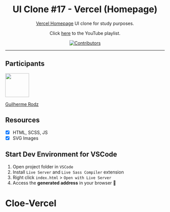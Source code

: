 <h1 align="center">
UI Clone #17 - Vercel (Homepage)
</h1>

<p align="center"><a href="https://vercel.com">Vercel Homepage</a> UI clone for study purposes.</p>
<p align="center">Click <a href="https://www.youtube.com/playlist?list=PL85ITvJ7FLohTZv9cC5-PrZ39Q3cugWqp">here</a> to the YouTube playlist.</p>

<p align="center">
  <a href="https://github.com/rocketseat-content/youtube-clone-vercel-homepage/graphs/contributors">
    <img src="https://img.shields.io/github/contributors/rocketseat-content/youtube-clone-vercel-homepage?color=%236633cc&logoColor=%236633cc&style=flat" alt="Contributors">
  </a>
</p>

<hr>

## Participants

[<img src="https://avatars3.githubusercontent.com/u/10366880?s=460&v=4" width="75px;"/>](https://github.com/guilhermerodz)

[Guilherme Rodz](https://github.com/guilhermerodz)

## Resources

- [x] HTML, SCSS, JS
- [x] SVG Images

## Start Dev Environment for VSCode

1. Open project folder in `VSCode`
2. Install `Live Server` and `Live Sass Compiler` extension
3. Right click `index.html` > `Open with Live Server`
4. Access the **generated address** in your browser 🚀
# Cloe-Vercel
